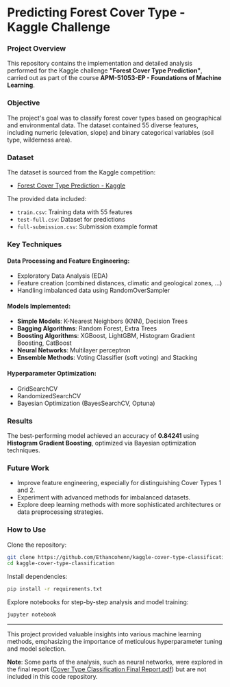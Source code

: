 # Predicting Forest Cover Type - Kaggle Challenge

### Project Overview

This repository contains the implementation and detailed analysis performed for the Kaggle challenge **"Forest Cover Type Prediction"**, carried out as part of the course **APM-51053-EP - Foundations of Machine Learning**.

### Objective

The project's goal was to classify forest cover types based on geographical and environmental data. The dataset contained 55 diverse features, including numeric (elevation, slope) and binary categorical variables (soil type, wilderness area).

### Dataset

The dataset is sourced from the Kaggle competition:
- [Forest Cover Type Prediction - Kaggle](https://www.kaggle.com/competitions/forest-3-a-2024)

The provided data included:
- `train.csv`: Training data with 55 features
- `test-full.csv`: Dataset for predictions
- `full-submission.csv`: Submission example format

### Key Techniques

#### Data Processing and Feature Engineering:
- Exploratory Data Analysis (EDA)
- Feature creation (combined distances, climatic and geological zones, ...)
- Handling imbalanced data using RandomOverSampler

#### Models Implemented:

- **Simple Models**: K-Nearest Neighbors (KNN), Decision Trees
- **Bagging Algorithms**: Random Forest, Extra Trees
- **Boosting Algorithms**: XGBoost, LightGBM, Histogram Gradient Boosting, CatBoost
- **Neural Networks**: Multilayer perceptron
- **Ensemble Methods**: Voting Classifier (soft voting) and Stacking

#### Hyperparameter Optimization:
- GridSearchCV
- RandomizedSearchCV
- Bayesian Optimization (BayesSearchCV, Optuna)

### Results

The best-performing model achieved an accuracy of **0.84241** using **Histogram Gradient Boosting**, optimized via Bayesian optimization techniques.

### Future Work
- Improve feature engineering, especially for distinguishing Cover Types 1 and 2.
- Experiment with advanced methods for imbalanced datasets.
- Explore deep learning methods with more sophisticated architectures or data preprocessing strategies.

### How to Use

Clone the repository:
```bash
git clone https://github.com/Ethancohenn/kaggle-cover-type-classification.git
cd kaggle-cover-type-classification
```

Install dependencies:
```bash
pip install -r requirements.txt
```

Explore notebooks for step-by-step analysis and model training:
```bash
jupyter notebook
```
---

This project provided valuable insights into various machine learning methods, emphasizing the importance of meticulous hyperparameter tuning and model selection.

**Note**: Some parts of the analysis, such as neural networks, were explored in the final report ([Cover Type Classification Final Report.pdf](report/Cover%20Type%20Classification%20Final%20Report.pdf)) but are not included in this code repository.

